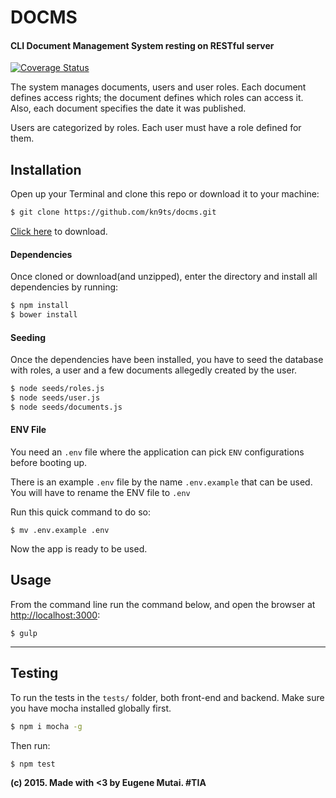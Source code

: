 # DOCMS
#### CLI Document Management System resting on RESTful server

[![Coverage Status](https://coveralls.io/repos/kn9ts/docms/badge.svg?branch=master&service=github)](https://coveralls.io/github/kn9ts/docms?branch=master)

The system manages documents, users and user roles. Each document defines access rights; 
the document defines which roles can access it. Also, each document specifies the date it was published.

Users are categorized by roles. Each user must have a role defined for them.

## Installation
Open up your Terminal and clone this repo or download it to your machine:
```bash
$ git clone https://github.com/kn9ts/docms.git
```

[Click here](https://github.com/kn9ts/docms/archive/master.zip) to download.

#### Dependencies
Once cloned or download(and unzipped), enter the directory and install all dependencies by running:

```bash
$ npm install
$ bower install
```

#### Seeding
Once the dependencies have been installed, you have to seed the database with roles, 
a user and a few documents allegedly created by the user.

```bash
$ node seeds/roles.js
$ node seeds/user.js
$ node seeds/documents.js
```

#### ENV File

You need an `.env` file where the application can pick `ENV` configurations before booting up.

There is an example `.env` file by the name `.env.example` that can be used. 
You will have to rename the ENV file to `.env`

Run this quick command to do so:

```
$ mv .env.example .env
```

Now the app is ready to be used.

## Usage

From the command line run the command below, 
and open the browser at [http://localhost:3000](http://localhost:3000):

```
$ gulp
```
---

## Testing
To run the tests in the `tests/` folder, both front-end and backend.
Make sure you have mocha installed globally first.

```bash
$ npm i mocha -g
```

Then run:

```bash
$ npm test
```

__(c) 2015. Made with <3 by Eugene Mutai. #TIA__

